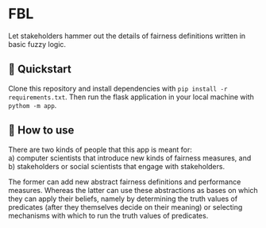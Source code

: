 # FBL

Let stakeholders hammer out the details of fairness definitions
written in basic fuzzy logic.

## :rocket: Quickstart

Clone this repository and install dependencies with 
`pip install -r requirements.txt`. Then run the flask
application in your local machine with `pythom -m app`.

## :memo: How to use

There are two kinds of people that this app is meant
for:<br>
a) computer scientists that introduce new kinds of fairness
measures, and<br>
b) stakeholders or social scientists that
engage with stakeholders. 

The former can add new abstract fairness definitions
and performance measures. Whereas the latter can use
these abstractions as bases on which they can apply
their beliefs, namely by determining the truth values
of predicates (after they themselves decide on their
meaning) or selecting mechanisms with which to run
the truth values of predicates.